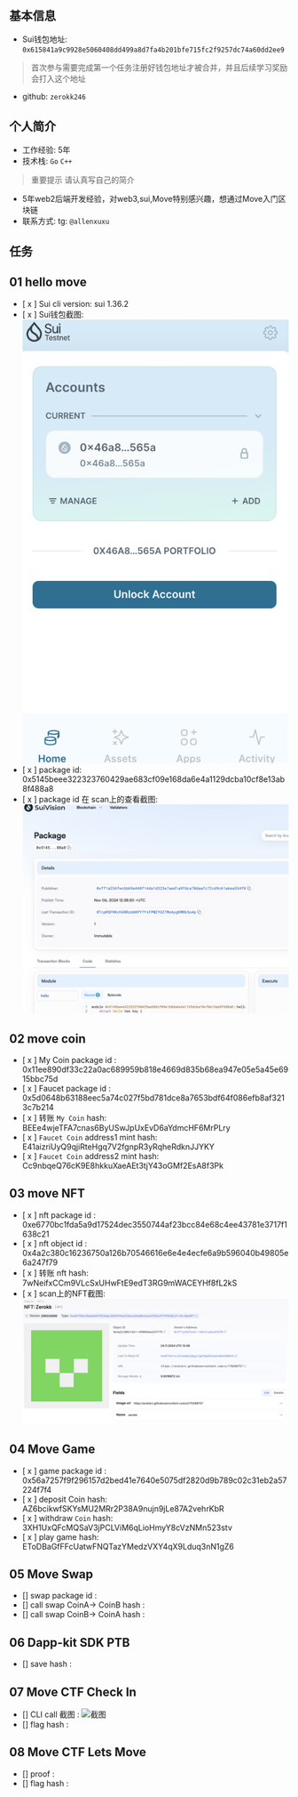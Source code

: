 ## 基本信息
- Sui钱包地址: `0x615841a9c9928e5060408dd499a8d7fa4b201bfe715fc2f9257dc74a60dd2ee9`
> 首次参与需要完成第一个任务注册好钱包地址才被合并，并且后续学习奖励会打入这个地址
- github: `zerokk246`

## 个人简介
- 工作经验: 5年
- 技术栈: `Go` `C++`
> 重要提示 请认真写自己的简介
- 5年web2后端开发经验，对web3,sui,Move特别感兴趣，想通过Move入门区块链
- 联系方式: tg: `@allenxuxu` 

## 任务

##   01 hello move  
- [ x ] Sui cli version: sui 1.36.2
- [ x ] Sui钱包截图: ![Sui钱包截图](./co-learn-2411/images/sui-wallet.png)
- [ x ] package id: 0x5145beee322323760429ae683cf09e168da6e4a1129dcba10cf8e13ab8f488a8
- [ x ] package id 在 scan上的查看截图:![Scan截图](./co-learn-2411/images/suivision-package-id.png)

##   02 move coin
- [ x ] My Coin package id : 0x11ee890df33c22a0ac689959b818e4669d835b68ea947e05e5a45e6915bbc75d
- [ x ] Faucet package id : 0x5d0648b63188eec5a74c027f5bd781dce8a7653bdf64f086efb8af3213c7b214
- [ x ] 转账 `My Coin` hash: BEEe4wjeTFA7cnas6ByUSwJpUxEvD6aYdmcHF6MrPLry
- [ x ] `Faucet Coin` address1 mint hash: E41aizriUyQ9qjiRteHgq7V2fgnpR3yRqheRdknJJYKY
- [ x ] `Faucet Coin` address2 mint hash: Cc9nbqeQ76cK9E8hkkuXaeAEt3tjY43oGMf2EsA8f3Pk

##   03 move NFT
- [ x ] nft package id : 0xe6770bc1fda5a9d17524dec3550744af23bcc84e68c4ee43781e3717f1638c21
- [ x ] nft object id : 0x4a2c380c16236750a126b70546616e6e4e4ecfe6a9b596040b49805e6a247f79
- [ x ] 转账 nft  hash: 7wNeifxCCm9VLcSxUHwFtE9edT3RG9mWACEYHf8fL2kS
- [ x ] scan上的NFT截图:![Scan截图](./co-learn-2411/images/nft.png)

##   04 Move Game
- [ x ] game package id : 0x56a7257f9f296157d2bed41e7640e5075df2820d9b789c02c31eb2a57224f7f4
- [ x ] deposit Coin hash: AZ6bcikwfSKYsMU2MRr2P38A9nujn9jLe87A2vehrKbR
- [ x ] withdraw `Coin` hash: 3XH1UxQFcMQSaV3jPCLViM6qLioHmyY8cVzNMn523stv
- [ x ] play game hash:  EToDBaGfFFcUatwFNQTazYMedzVXY4qX9Lduq3nN1gZ6

##   05 Move Swap
- [] swap package id :
- [] call swap CoinA-> CoinB  hash :
- [] call swap CoinB-> CoinA  hash :

##   06 Dapp-kit SDK PTB
- [] save hash :

##   07 Move CTF Check In
- [] CLI call 截图 : ![截图](./images/你的图片地址)
- [] flag hash :

##   08 Move CTF Lets Move
- [] proof : 
- [] flag hash :
